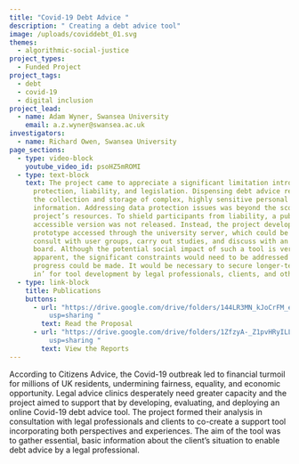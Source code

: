 ```yaml
---
title: "Covid-19 Debt Advice "
description: " Creating a debt advice tool"
image: /uploads/coviddebt_01.svg
themes:
  - algorithmic-social-justice
project_types:
  - Funded Project
project_tags:
  - debt
  - covid-19
  - digital inclusion
project_lead:
  - name: Adam Wyner, Swansea University
    email: a.z.wyner@swansea.ac.uk
investigators:
  - name: Richard Owen, Swansea University
page_sections:
  - type: video-block
    youtube_video_id: psoHZ5mROMI
  - type: text-block
    text: The project came to appreciate a significant limitation introduced by data
      protection, liability, and legislation. Dispensing debt advice requires
      the collection and storage of complex, highly sensitive personal
      information. Addressing data protection issues was beyond the scope of the
      project’s resources. To shield participants from liability, a publicly
      accessible version was not released. Instead, the project developed a
      prototype accessed through the university server, which could be used to
      consult with user groups, carry out studies, and discuss with an advisory
      board. Although the potential social impact of such a tool is very
      apparent, the significant constraints would need to be addressed before
      progress could be made. It would be necessary to secure longer-term ‘buy
      in’ for tool development by legal professionals, clients, and others.
  - type: link-block
    title: Publications
    buttons:
      - url: "https://drive.google.com/drive/folders/144LR3MN_kJoCrFM_etXz4GcRC1GDFbhZ?\
          usp=sharing "
        text: Read the Proposal
      - url: "https://drive.google.com/drive/folders/1ZfzyA-_Z1pvHRyILLZyLYqlIl-bMBqa-?\
          usp=sharing "
        text: View the Reports
---
```

According to Citizens Advice, the Covid-19 outbreak led to financial turmoil for millions of UK residents, undermining fairness, equality, and economic opportunity. Legal advice clinics desperately need greater capacity and the project aimed to support that by developing, evaluating, and deploying an online Covid-19 debt advice tool. The project formed their analysis in consultation with legal professionals and clients to co-create a support tool incorporating both perspectives and experiences. The aim of the tool was to gather essential, basic information about the client’s situation to enable debt advice by a legal professional.